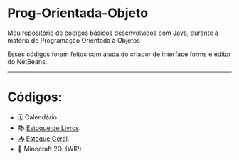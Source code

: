 # Prog-Orientada-Objeto
Meu repositório de códigos básicos desenvolvidos com Java, durante a matéria de Programação Orientada à Objetos

Esses códigos foram feitos com ajuda do criador de interface forms e editor do NetBeans.

---

# Códigos:

- 🗓️ Calendário.
- 📚 [Estoque de Livros](/Livros/).
- 📥 [Estoque Geral](/Estoque).
- 🧊 Minecraft 2D. (WIP)
